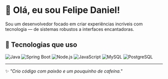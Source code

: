 # 👋 Olá, eu sou Felipe Daniel!

Sou um desenvolvedor focado em criar experiências incríveis com tecnologia — de sistemas robustos a interfaces encantadoras.

## 🚀 Tecnologias que uso
![Java](https://img.shields.io/badge/Java-FF6F61?style=for-the-badge&logo=java&logoColor=white)
![Spring Boot](https://img.shields.io/badge/Spring_Boot-4ECDC4?style=for-the-badge&logo=spring-boot&logoColor=white)
![Node.js](https://img.shields.io/badge/Node.js-339933?style=for-the-badge&logo=nodedotjs&logoColor=white)
![JavaScript](https://img.shields.io/badge/JavaScript-F7DF1E?style=for-the-badge&logo=javascript&logoColor=black)
![MySQL](https://img.shields.io/badge/MySQL-FF6F61?style=for-the-badge&logo=mysql&logoColor=white)
![PostgreSQL](https://img.shields.io/badge/PostgreSQL-4ECDC4?style=for-the-badge&logo=postgresql&logoColor=white)

---

✨ *"Crio código com paixão e um pouquinho de cafeína."*
